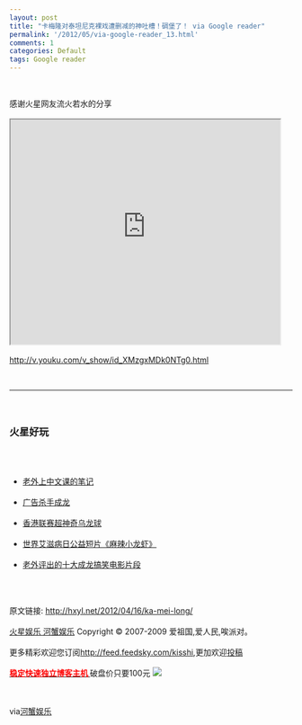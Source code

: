 ```yaml
---
layout: post
title: "卡梅隆对泰坦尼克裸戏遭删减的神吐槽！碉堡了！ via Google reader"
permalink: '/2012/05/via-google-reader_13.html'
comments: 1
categories: Default
tags: Google reader
---
```

  
 

<div xmlns="http://www.w3.org/1999/xhtml"><br/> <p>感谢火星网友流火若水的分享<br/><br/><iframe height="400" src="http://reader.googleusercontent.com/reader/embediframe?src=http://player.youku.com/player.php/sid/XMzgxMDk0NTg0/v.swf&amp;width=480&amp;height=400" width="480"> </iframe><br/><br/><a href="http://v.youku.com/v_show/id_XMzgxMDk0NTg0.html">http://v.youku.com/v_show/id_XMzgxMDk0NTg0.html</a> </p><br/><hr/><br/><h2><small>火星好玩</small> </h2><br/><ul><br/><li><a href="http://hxyl.net/2008/10/29/zhu-tou/" rel="bookmark" title="Permanent Link: 老外上中文课的笔记">老外上中文课的笔记</a> </li><br/><li><a href="http://hxyl.net/2010/07/29/cheng-long/" rel="bookmark" title="Permanent Link: 广告杀手成龙">广告杀手成龙</a> </li><br/><li><a href="http://hxyl.net/2011/12/18/shen-qi-wu-long-qiu/" rel="bookmark" title="Permanent Link: 香港联赛超神奇乌龙球">香港联赛超神奇乌龙球</a> </li><br/><li><a href="http://hxyl.net/2011/12/01/ma-la-xiao-long-xia/" rel="bookmark" title="Permanent Link: 世界艾滋病日公益短片《麻辣小龙虾》">世界艾滋病日公益短片《麻辣小龙虾》</a> </li><br/><li><a href="http://hxyl.net/2011/09/05/cheng-long-movie/" rel="bookmark" title="Permanent Link: 老外评出的十大成龙搞笑电影片段">老外评出的十大成龙搞笑电影片段</a> </li><br/></ul><br/><p>原文链接: <a href="http://hxyl.net/2012/04/16/ka-mei-long/">http://hxyl.net/2012/04/16/ka-mei-long/</a><br/><br/><a href="http://hxyl.net/">火星娱乐 河蟹娱乐</a> Copyright © 2007-2009 爱祖国,爱人民,唉派对。<br/><br/>更多精彩欢迎您订阅<a href="http://feed.feedsky.com/kisshi">http://feed.feedsky.com/kisshi</a>,更加欢迎<a href="http://hxyl.net/delivery/">投稿</a><br/><br/><a href="http://www.gegehost.com/"><strong><font color="red">稳定快速独立博客主机</font> </strong> </a>破盘价只要100元 <img src="http://img.tongji.linezing.com/922164/tongji.gif"/> </p><br/><img border="0" height="0" src="http://www1.feedsky.com/t1/628206809/kisshi/feedsky/s.gif?r=http://hxyl.net/2012/04/16/ka-mei-long/" width="0"/><br/><br/>via<a href="http://hxyl.net/2012/04/16/ka-mei-long/">河蟹娱乐</a><br/> </div>

  